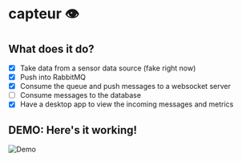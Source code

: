 # capteur 👁

## What does it do?

- [x] Take data from a sensor data source (fake right now)
- [x] Push into RabbitMQ
- [x] Consume the queue and push messages to a websocket server
- [ ] Consume messages to the database
- [x] Have a desktop app to view the incoming messages and metrics

## **DEMO**: Here's it working!

![Demo](./assets/capteur-screencap.gif)
